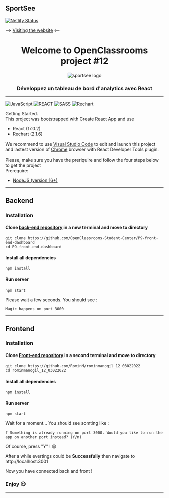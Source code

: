 ## SportSee

[![Netlify Status](https://api.netlify.com/api/v1/badges/b82e525c-d223-4152-9ad8-767f9b82ec54/deploy-status)](https://app.netlify.com/sites/sportsee-rm/deploys)

==> [Visiting the website](https://rominmanogil-p11-kasa.netlify.app/) <==

#
<div align="center">
  <h1> Welcome to OpenClassrooms project #12</h1>
</div>
<div align="center">
  <img src='https://user.oc-static.com/upload/2020/08/18/15977560509272_logo%20%285%29.png' alt='sportsee logo'>
</div>
<div align="center">
  <h3>Développez un tableau de bord d'analytics avec React</h3>
</div>

---

![JavaScript](https://img.shields.io/badge/Language-JS-yellow) ![REACT](https://img.shields.io/badge/Framework-React-blue) ![SASS](https://img.shields.io/badge/Style-SASS-ff69b4) ![Rechart](https://img.shields.io/badge/Graph-Rechart-red)

Getting Started. <br>
This project was bootstrapped with Create React App and use <br>
  - React (17.0.2)
  - Rechart (2.1.6)

We recommend to use [Visual Studio Code](https://code.visualstudio.com/) to edit and launch this project and lastest version of [Chrome](https://www.google.com/intl/fr_fr/chrome/) browser with React Developer Tools plugin.
<br>
<br>
Please,  make sure you have the preriquire and follow the four steps below to get the project
<br>
Prerequire: <br>
  - [NodeJS (version 16+)](https://nodejs.org/en/download/)

---
## Backend
### Installation
#### Clone [back-end repository](https://github.com/OpenClassrooms-Student-Center/P9-front-end-dashboard) in a new terminal and move to directory
```shell 
git clone https://github.com/OpenClassrooms-Student-Center/P9-front-end-dashboard
cd P9-front-end-dashboard
```

#### Install all dependencies
```shell
npm install
```
#### Run server
```shell
npm start
```

Please wait a few seconds. You should see : <br>

`
Magic happens on port 3000
`

---
## Frontend
### Installation

#### Clone [Front-end repository](https://github.com/RominM/rominmanogil_12_03022022) in a second terminal and move to directory
```shell 
git clone https://github.com/RominM/rominmanogil_12_03022022
cd rominmanogil_12_03022022
```
#### Install all dependencies
```shell
npm install
```
#### Run server
```shell
npm start
```
Wait for a moment... You should see somting like : <br>

`
? Something is already running on port 3000. Would you like to run the app on another port instead? (Y/n)
`
<br>

Of course, press "Y" ! :smiley:

After a while evertings could be **Successfully** then navigate to http://localhost:3001 
<br>

Now you have connected back and front !

### Enjoy :wink:

---
